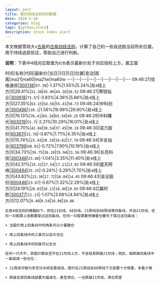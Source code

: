 ```yaml
---
layout: post
title: 股价四线法则实时数据
date: 2020-5-10
categories: blog
tags: [python,stock]
description: stock index alert
---
```



本文根据雪球大v[古泉](https://xueqiu.com/u/7148646888)的[古泉四线法则](https://xueqiu.com/7148646888/130498192)，计算了自己的一些自选股当前所处位置，用于持续追踪验证，帮助自己进行判断。

**说明**：下表中4线对应取值为`红色`表示最新价处于对应指标上方，属正面

时间|名称|代码|最新价|当日|3日|5日|位置|变动|距离|ma21|ma60|ma21w|ma60w
---|---|---|---|---|---|---|---|---
09:46:21|信维通信|[300136](https://xueqiu.com/S/SZ300136)|`57.39`|-1.37%|1.55%|5.24%|处`4`线上方|0|29.41%|`51.38`|`45.06`|`44.30`|`38.52`
09:46:21|寒锐钴业|[300618](https://xueqiu.com/S/SZ300618)|`73.57`|-3.83%|4.36%|5.86%|处`4`线上方|0|27.35%|`63.15`|`54.56`|`55.41`|`58.73`
09:46:24|中科创达|[300496](https://xueqiu.com/S/SZ300496)|`110.1`|1.56%|19.99%|26.60%|处`4`线上方|0|76.13%|`76.41`|`65.18`|`65.56`|`49.25`
09:46:29|中科曙光|[603019](https://xueqiu.com/S/SH603019)|`51.7`|-2.21%|10.29%|16.01%|处`4`线上方|0|41.70%|`42.04`|`38.54`|`37.45`|`30.16`
09:46:30|诺力股份|[603611](https://xueqiu.com/S/SH603611)|`22.76`|-0.87%|1.71%|4.35%|处`4`线上方|0|15.74%|`21.43`|`20.19`|`19.62`|`17.78`
09:46:34|华友钴业|[603799](https://xueqiu.com/S/SH603799)|`48.01`|-0.72%|7.90%|10.19%|处`4`线上方|0|34.73%|`39.75`|`36.18`|`35.94`|`31.56`
09:46:36|长亮科技|[300348](https://xueqiu.com/S/SZ300348)|`23.88`|-1.04%|3.35%|11.40%|处`4`线上方|0|42.51%|`19.22`|`17.54`|`17.21`|`13.92`
09:46:39|盛天网络|[300494](https://xueqiu.com/S/SZ300494)|`25.25`|-0.24%|-3.29%|1.70%|处`4`线上方|0|43.83%|`23.36`|`17.72`|`16.84`|`14.45`
09:46:43|金证股份|[600446](https://xueqiu.com/S/SH600446)|`23.67`|-0.67%|1.32%|2.29%|处`4`线上方|0|24.19%|`20.03`|`18.13`|`18.49`|`19.65`
09:46:42|赢时胜|[300377](https://xueqiu.com/S/SZ300377)|`11.13`|-1.07%|3.68%|4.94%|处`4`线上方|0|12.07%|`9.40`|`9.54`|`10.06`|`10.86`

```
古泉4线法则的精髓如下。抓住21日线、60日线、21周线及60周线等四条线，外加21月线，任何一只股票上涨都要穿过这四条线，任何一只股票要想爆雷也要先下穿过这四条线：

+ 当股价爬上四条线中的两条可以少量建仓

+ 爬上四条线中的三条可以加大仓位

+ 爬上四条线中的四条可以全仓

任何一只大牛，其股价都会坚守在21月线上方，不会轻易跌破21月线；相反，每跌破四条线中一条就减一些仓位：

+ 21周线可做为多空分水岭及警戒线，股价在21周线及60周线下方就要十分慎重，多看少做

+ 跌破全部四条线就要大幅减仓，甚至清仓，一旦跌破21月线，清仓观望
```